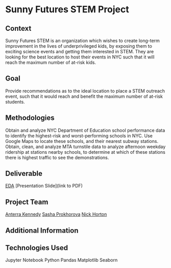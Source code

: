# Sunny Futures STEM Project

## Context

Sunny Futures STEM is an organization which wishes to create long-term improvement in the lives of underprivileged kids, by exposing them to exciting science events and getting them interested in STEM. They are looking for the best location to host their events in NYC such that it will reach the maximum number of at-risk kids. 

## Goal
Provide recommendations as to the ideal location to place a STEM outreach event, such that it would reach and benefit the maximum number of at-risk students. 

## Methodologies
Obtain and analyze NYC Department of Education school performance data to identify the highest-risk and worst-performing schools in NYC. 
Use Google Maps to locate these schools, and their nearest subway stations. 
Obtain, clean, and analyze MTA turnstile data to analyze afternoon weekday ridership at stations nearby schools, to determine at which of these stations there is highest traffic to see the demonstrations. 

## Deliverable
[EDA]()
[Presentation Slide](link to PDF)

## Project Team
[Anterra Kennedy](github.com/anterra)
[Sasha Prokhorova](github.com/sasha-talks-tech)
[Nick Horton](github.com/nhorton04)

## Additional Information

## Technologies Used
Jupyter Notebook
Python
Pandas
Matplotlib
Seaborn

